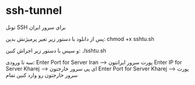 # ssh-tunnel
تونل SSH برای سرور ایران

پس از دانلود با دستور زیر تغیر پرمیژنش بدین:
chmod +x sshtu.sh

و سپس با دستور زیر اجراش کنین:
./sshtu.sh

سه تا ورودی:
Enter Port for Server Iran  --> پورت سرور ایرانتون
Enter IP for Server Kharej --> ای پی سرور خارجتون
Enter Port for Server Kharej --> پورت سرور خارجتون
رو وارد کنین
تمام
